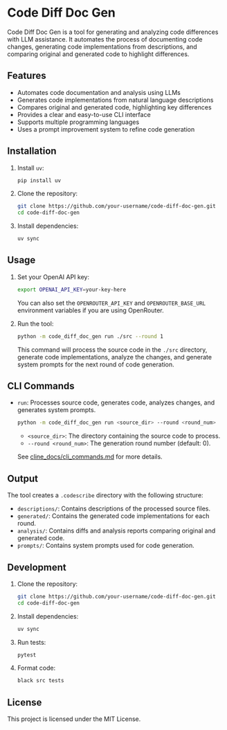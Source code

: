 # Code Diff Doc Gen

Code Diff Doc Gen is a tool for generating and analyzing code differences with LLM assistance. It automates the process of documenting code changes, generating code implementations from descriptions, and comparing original and generated code to highlight differences.

## Features

-   Automates code documentation and analysis using LLMs
-   Generates code implementations from natural language descriptions
-   Compares original and generated code, highlighting key differences
-   Provides a clear and easy-to-use CLI interface
-   Supports multiple programming languages
-   Uses a prompt improvement system to refine code generation

## Installation

1.  Install `uv`:

    ```bash
    pip install uv
    ```

2.  Clone the repository:

    ```bash
    git clone https://github.com/your-username/code-diff-doc-gen.git
    cd code-diff-doc-gen
    ```

3.  Install dependencies:

    ```bash
    uv sync
    ```

## Usage

1.  Set your OpenAI API key:

    ```bash
    export OPENAI_API_KEY=your-key-here
    ```

    You can also set the `OPENROUTER_API_KEY` and `OPENROUTER_BASE_URL` environment variables if you are using OpenRouter.

2.  Run the tool:

    ```bash
    python -m code_diff_doc_gen run ./src --round 1
    ```

    This command will process the source code in the `./src` directory, generate code implementations, analyze the changes, and generate system prompts for the next round of code generation.

## CLI Commands

-   `run`: Processes source code, generates code, analyzes changes, and generates system prompts.

    ```bash
    python -m code_diff_doc_gen run <source_dir> --round <round_num>
    ```

    -   `<source_dir>`: The directory containing the source code to process.
    -   `--round <round_num>`: The generation round number (default: 0).

    See [cline_docs/cli_commands.md](cline_docs/cli_commands.md) for more details.

## Output

The tool creates a `.codescribe` directory with the following structure:

-   `descriptions/`: Contains descriptions of the processed source files.
-   `generated/`: Contains the generated code implementations for each round.
-   `analysis/`: Contains diffs and analysis reports comparing original and generated code.
-   `prompts/`: Contains system prompts used for code generation.

## Development

1.  Clone the repository:

    ```bash
    git clone https://github.com/your-username/code-diff-doc-gen.git
    cd code-diff-doc-gen
    ```

2.  Install dependencies:

    ```bash
    uv sync
    ```

3.  Run tests:

    ```bash
    pytest
    ```

4.  Format code:

    ```bash
    black src tests
    ```

## License

This project is licensed under the MIT License.
